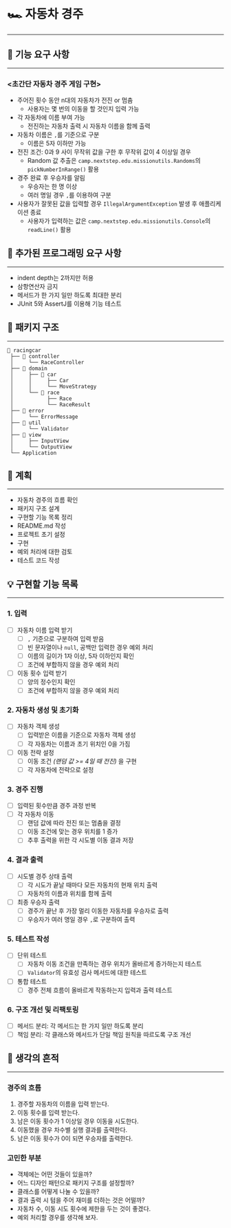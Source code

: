 # 🏎 자동차 경주
- - -

## 🚀 기능 요구 사항
- - -
### <초간단 자동차 경주 게임 구현>
- 주어진 횟수 동안 n대의 자동차가 전진 or 멈춤
  - 사용자는 몇 번의 이동을 할 것인지 입력 가능
- 각 자동차에 이름 부여 가능
  - 전진하는 자동차 출력 시 자동차 이름을 함께 출력
- 자동차 이름은 `,`를 기준으로 구분
  - 이름은 5자 이하만 가능
- 전진 조건: 0과 9 사이 무작위 값을 구한 후 무작위 값이 4 이상일 경우
  - Random 값 추출은 `camp.nextstep.edu.missionutils.Randoms`의 `pickNumberInRange()` 활용
- 경주 완료 후 우승자를 알림
  - 우승자는 한 명 이상
  - 여러 명일 경우 `,`를 이용하여 구분
- 사용자가 잘못된 값을 입력할 경우 `IllegalArgumentException` 발생 후 애플리케이션 종료
  - 사용자가 입력하는 값은 `camp.nextstep.edu.missionutils.Console`의 `readLine()` 활용

## 📃 추가된 프로그래밍 요구 사항
- - -
- indent depth는 2까지만 허용
- 삼항연산자 금지
- 메서드가 한 가지 일만 하도록 최대한 분리
- JUnit 5와 AssertJ를 이용해 기능 테스트

## 📂 패키지 구조
- - -
```
📂 racingcar
 ├── 📂 controller
 │     └── RaceController
 ├── 📂 domain
 │     ├── 📂 car
 │     │     ├── Car
 │     │     └── MoveStrategy
 │     └── 📂 race
 │           ├── Race
 │           └── RaceResult
 ├── 📂 error
 │     └── ErrorMessage
 ├── 📂 util
 │     └── Validator
 ├── 📂 view
 │     ├── InputView
 │     └── OutputView
 └── Application
```


## 📌 계획
- - -
- 자동차 경주의 흐름 확인
- 패키지 구조 설계
- 구현할 기능 목록 정리
- README.md 작성
- 프로젝트 초기 설정
- 구현
- 예외 처리에 대한 검토
- 테스트 코드 작성

## 💡 구현할 기능 목록
- - -
### 1. 입력
- [ ] 자동차 이름 입력 받기
  - [ ] `,` 기준으로 구분하여 입력 받음
  - [ ] 빈 문자열이나 `null`, 공백만 입력한 경우 예외 처리
  - [ ] 이름의 길이가 1자 이상, 5자 이하인지 확인
  - [ ] 조건에 부합하지 않을 경우 예외 처리

- [ ] 이동 횟수 입력 받기
  - [ ] 양의 정수인지 확인
  - [ ] 조건에 부합하지 않을 경우 예외 처리

### 2. 자동차 생성 및 초기화
- [ ] 자동차 객체 생성
  - [ ] 입력받은 이름을 기준으로 자동차 객체 생성
  - [ ] 각 자동차는 이름과 초기 위치인 0을 가짐
- [ ] 이동 전략 설정
  - [ ] 이동 조건 _(랜덤 값 >= 4일 때 전진)_ 을 구현
  - [ ] 각 자동차에 전략으로 설정

### 3. 경주 진행
- [ ] 입력된 횟수만큼 경주 과정 반복
- [ ] 각 자동차 이동
  - [ ] 랜덤 값에 따라 전진 또는 멈춤을 결정
  - [ ] 이동 조건에 맞는 경우 위치를 1 증가
  - [ ] 추후 출력을 위한 각 시도별 이동 결과 저장

### 4. 결과 출력
- [ ] 시도별 경주 상태 출력
  - [ ] 각 시도가 끝날 때마다 모든 자동차의 현재 위치 출력
  - [ ] 자동차의 이름과 위치를 함께 출력
- [ ] 최종 우승자 출력
  - [ ] 경주가 끝난 후 가장 멀리 이동한 자동차를 우승자로 출력
  - [ ] 우승자가 여러 명일 경우 `,`로 구분하여 출력

### 5. 테스트 작성
- [ ] 단위 테스트
  - [ ] 자동차 이동 조건을 만족하는 경우 위치가 올바르게 증가하는지 테스트
  - [ ] `Validator`의 유효성 검사 메서드에 대한 테스트
- [ ] 통합 테스트
  - [ ] 경주 전체 흐름이 올바르게 작동하는지 입력과 출력 테스트

### 6. 구조 개선 및 리팩토링
- [ ] 메서드 분리: 각 메서드는 한 가지 일만 하도록 분리
- [ ] 책임 분리: 각 클래스와 메서드가 단일 책임 원칙을 따르도록 구조 개선

## 🤔 생각의 흔적
- - -

### 경주의 흐름
1. 경주할 자동차의 이름을 입력 받는다.
2. 이동 횟수를 입력 받는다.
3. 남은 이동 횟수가 1 이상일 경우 이동을 시도한다.
4. 이동했을 경우 차수별 실행 결과를 출력한다.
5. 남은 이동 횟수가 0이 되면 우승자를 출력한다.

### 고민한 부분
- 객체에는 어떤 것들이 있을까?
- 어느 디자인 패턴으로 패키지 구조를 설정할까?
- 클래스를 어떻게 나눌 수 있을까?
- 결과 출력 시 텀을 주어 재미를 더하는 것은 어떨까?
- 자동차 수, 이동 시도 횟수에 제한을 두는 것이 좋겠다.
- 예외 처리할 경우를 생각해 보자.